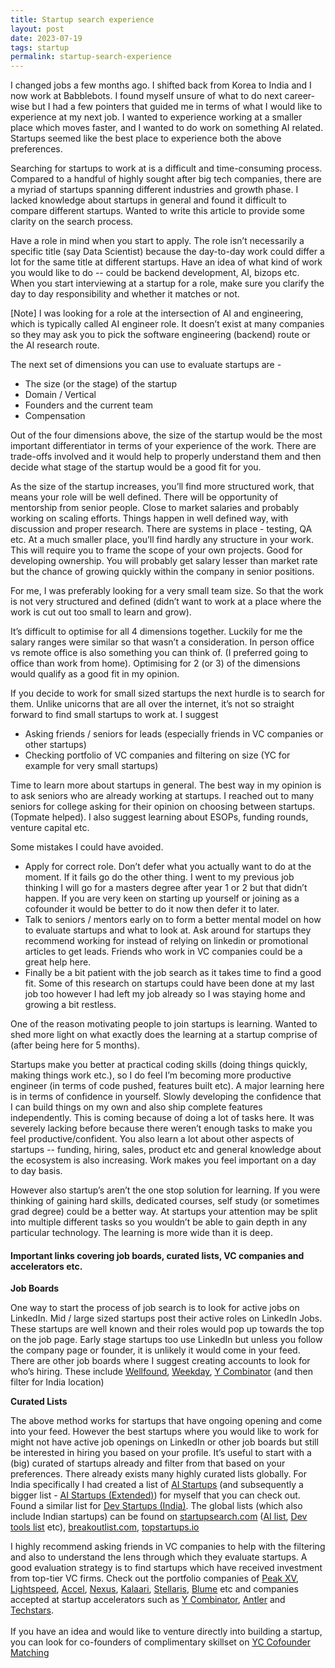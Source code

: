 ```yaml
---
title: Startup search experience
layout: post
date: 2023-07-19
tags: startup
permalink: startup-search-experience
---
```

I changed jobs a few months ago. I shifted back from Korea to India and I now work at Babblebots. I found myself unsure of what to do next career-wise but I had a few pointers that guided me in terms of what I would like to experience at my next job. I wanted to experience working at a smaller place which moves faster, and I wanted to do work on something AI related. Startups seemed like the best place to experience both the above preferences. 

Searching for startups to work at is a difficult and time-consuming process. Compared to a handful of highly sought after big tech companies, there are a myriad of startups spanning different industries and growth phase. I lacked knowledge about startups in general and found it difficult to compare different startups. Wanted to write this article to provide some clarity on the search process.

Have a role in mind when you start to apply. The role isn’t necessarily a specific title (say Data Scientist) because the day-to-day work could differ a lot for the same title at different startups. Have an idea of what kind of work you would like to do -- could be backend development, AI, bizops etc. When you start interviewing at a startup for a role, make sure you clarify the day to day responsibility and whether it matches or not.

[Note] I was looking for a role at the intersection of AI and engineering, which is typically called AI engineer role. It doesn’t exist at many companies so they may ask you to pick the software engineering (backend) route or the AI research route.

The next set of dimensions you can use to evaluate startups are -
* The size (or the stage) of the startup
* Domain / Vertical
* Founders and the current team
* Compensation

Out of the four dimensions above, the size of the startup would be the most important differentiator in terms of your experience of the work. There are trade-offs involved and it would help to properly understand them and then decide what stage of the startup would be a good fit for you. 

As the size of the startup increases, you’ll find more structured work, that means your role will be well defined. There will be opportunity of mentorship from senior people. Close to market salaries and probably working on scaling efforts. Things happen in well defined way, with discussion and proper research. There are systems in place - testing, QA etc. At a much smaller place, you’ll find hardly any structure in your work. This will require you to frame the scope of your own projects. Good for developing ownership. You will probably get salary lesser than market rate but the chance of growing quickly within the company in senior positions. 

For me, I was preferably looking for a very small team size. So that the work is not very structured and defined (didn’t want to work at a place where the work is cut out too small to learn and grow). 

It’s difficult to optimise for all 4 dimensions together. Luckily for me the salary ranges were similar so that wasn’t a consideration. In person office vs remote office is also something you can think of. (I preferred going to office than work from home). Optimising for 2 (or 3) of the dimensions would qualify as a good fit in my opinion.

If you decide to work for small sized startups the next hurdle is to search for them. Unlike unicorns that are all over the internet, it’s not so straight forward to find small startups to work at. I suggest
* Asking friends / seniors for leads (especially friends in VC companies or other startups)
* Checking portfolio of VC companies and filtering on size (YC for example for very small startups)

Time to learn more about startups in general. The best way in my opinion is to ask seniors who are already working at startups. I reached out to many seniors for college asking for their opinion on choosing between startups. (Topmate helped). I also suggest learning about ESOPs, funding rounds, venture capital etc.

Some mistakes I could have avoided.
* Apply for correct role. Don’t defer what you actually want to do at the moment. If it fails go do the other thing. I went to my previous job thinking I will go for a masters degree after year 1 or 2 but that didn’t happen. If you are very keen on starting up yourself or joining as a cofounder it would be better to do it now then defer it to later.
* Talk to seniors / mentors early on to form a better mental model on how to evaluate startups and what to look at. Ask around for startups they recommend working for instead of relying on linkedin or promotional articles to get leads. Friends who work in VC companies could be a great help here.
* Finally be a bit patient with the job search as it takes time to find a good fit. Some of this research on startups could have been done at my last job too however I had left my job already so I was staying home and growing a bit restless.

One of the reason motivating people to join startups is learning. Wanted to shed more light on what exactly does the learning at a startup comprise of (after being here for 5 months).

Startups make you better at practical coding skills (doing things quickly, making things work etc.), so I do feel I’m becoming more productive engineer (in terms of code pushed, features built etc). A major learning here is in terms of confidence in yourself. Slowly developing the confidence that I can build things on my own and also ship complete features independently. This is coming because of doing a lot of tasks here. It was severely lacking before because there weren’t enough tasks to make you feel productive/confident. You also learn a lot about other aspects of startups -- funding, hiring, sales, product etc and general knowledge about the ecosystem is also increasing. Work makes you feel important on a day to day basis.

However also startup’s aren’t the one stop solution for learning. If you were thinking of gaining hard skills, dedicated courses, self study (or sometimes grad degree) could be a better way. At startups your attention may be split into multiple different tasks so you wouldn’t be able to gain depth in any particular technology. The learning is more wide than it is deep.

#### Important links covering job boards, curated lists, VC companies and accelerators etc.

**Job Boards**

One way to start the process of job search is to look for active jobs on LinkedIn. Mid / large sized startups post their active roles on LinkedIn Jobs. These startups are well known and their roles would pop up towards the top on the job page. Early stage startups too use LinkedIn but unless you follow the company page or founder, it is unlikely it would come in your feed. There are other job boards where I suggest creating accounts to look for who’s hiring. These include <u><a href="https://wellfound.com/jobs">Wellfound</a></u>, <u><a href="https://jobs.weekday.works/backend">Weekday</a></u>, <u><a href="https://www.ycombinator.com/jobs">Y Combinator</a></u> (and then filter for India location)

**Curated Lists**

The above method works for startups that have ongoing opening and come into your feed. However the best startups where you would like to work for might not have active job openings on LinkedIn or other job boards but still be interested in hiring you based on your profile. It’s useful to start with a (big) curated of startups already and filter from that based on your preferences. There already exists many highly curated lists globally. For India specifically I had created a list of <u><a href="https://docs.google.com/spreadsheets/d/1R3jmmDR6W9Ljm_vOiZAnND4tiSwrYzrooVPboVMCDlo/edit?usp=sharing">AI Startups</a></u> (and subsequently a bigger list - <u><a href="https://docs.google.com/spreadsheets/d/1Y0EUYZXjdZJyoum2aU4z5Ec0WlTGXFnbZ8wRrAer_4g/edit?usp=sharing">AI Startups (Extended)</a></u>) for myself that you can check out. Found a similar list for <u><a rel="nofollow" href="https://animated-exoplanet-d5f.notion.site/Dev-Startups-from-India-49c7b2e3b4934c1bad484a02be0dc2c2?pvs=4">Dev Startups (India)</a></u>.
The global lists (which also include Indian startups) can be found on <u><a href="http://startupsearch.com">startupsearch.com</a></u> (<u><a href="https://startupsearch.com/top-ai-ml-startups-2022">AI list</a></u>, <u><a href="https://startupsearch.com/dev-tools-list-2022">Dev tools list</a></u> etc), <u><a href="http://breakoutlist.com">breakoutlist.com</a></u>, <u><a href="http://topstartups.io">topstartups.io</a></u>

I highly recommend asking friends in VC companies to help with the filtering and also to understand the lens through which they evaluate startups. A good evaluation strategy is to find startups which have received investment from top-tier VC firms. Check out the portfolio companies of <u><a href="https://www.peakxv.com/our-companies/">Peak XV</a></u>, <u><a href="https://lsvp.com/companies/">Lightspeed</a></u>, <u><a href="https://www.accel.com/relationships">Accel</a></u>, <u><a href="https://nexusvp.com/portfolio/">Nexus</a></u>, <u><a href="https://www.kalaari.com/portfolio/">Kalaari</a></u>, <u><a href="https://www.stellarisvp.com/portfolio/">Stellaris</a></u>, <u><a href="https://blume.vc/startups">Blume</a></u> etc and companies accepted at startup accelerators such as <u><a href="https://www.ycombinator.com/companies?regions=South%20Asia">Y Combinator</a></u>, <u><a href="https://www.antler.co/portfolio?location=India">Antler</a></u> and <u><a href="https://www.techstars.com/portfolio?countries=India">Techstars</a></u>.<br><br>If you have an idea and would like to venture directly into building a startup, you can look for co-founders of complimentary skillset on <u><a rel="nofollow" href="https://www.ycombinator.com/cofounder-matching">YC Cofounder Matching</a></u>